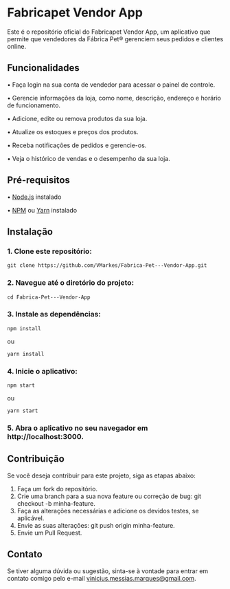 # Fabricapet Vendor App
Este é o repositório oficial do Fabricapet Vendor App, um aplicativo que permite que vendedores da Fábrica Pet® gerenciem seus pedidos e clientes online.

## Funcionalidades
<p>• Faça login na sua conta de vendedor para acessar o painel de controle.</p>
<p>• Gerencie informações da loja, como nome, descrição, endereço e horário de funcionamento.</p>
<p>• Adicione, edite ou remova produtos da sua loja.</p>
<p>• Atualize os estoques e preços dos produtos.</p>
<p>• Receba notificações de pedidos e gerencie-os.</p>
<p>• Veja o histórico de vendas e o desempenho da sua loja.</p>

## Pré-requisitos
<p>• <a href="https://nodejs.org/en">Node.js</a> instalado</p>
<p>• <a href="https://www.npmjs.com/">NPM</a> ou <a href="https://yarnpkg.com/">Yarn</a> instalado</p>

## Instalação
### 1. Clone este repositório:
```
git clone https://github.com/VMarkes/Fabrica-Pet---Vendor-App.git
```

### 2. Navegue até o diretório do projeto:
```
cd Fabrica-Pet---Vendor-App
```

### 3. Instale as dependências:
```
npm install
```
ou
```
yarn install
```

### 4. Inicie o aplicativo:
```
npm start
```
ou
```
yarn start
```

### 5. Abra o aplicativo no seu navegador em http://localhost:3000.

## Contribuição
Se você deseja contribuir para este projeto, siga as etapas abaixo:

1. Faça um fork do repositório.
2. Crie uma branch para a sua nova feature ou correção de bug: git checkout -b minha-feature.
3. Faça as alterações necessárias e adicione os devidos testes, se aplicável.
4. Envie as suas alterações: git push origin minha-feature.
5. Envie um Pull Request.

## Contato
Se tiver alguma dúvida ou sugestão, sinta-se à vontade para entrar em contato comigo pelo e-mail vinicius.messias.marques@gmail.com.

